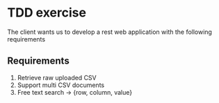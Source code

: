 # TDD exercise 

The client wants us to develop a rest web application with the following requirements

## Requirements 
1. Retrieve raw uploaded CSV
2. Support multi CSV documents
3. Free text search -> {row, column, value}